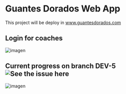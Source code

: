 # Guantes Dorados Web App
This project will be deploy in www.guantesdorados.com 

## Login for coaches
![imagen](https://user-images.githubusercontent.com/42324882/131224569-90a84b76-b245-48fe-8361-2f9c23f274fb.png)

## Current progress on branch DEV-5 ![See the issue here](https://github.com/AlexisOzaetaM/ggdd-react/issues/5)
![imagen](https://user-images.githubusercontent.com/42324882/131224431-1d988469-234b-49d0-b47f-e087e467d9f7.png)
